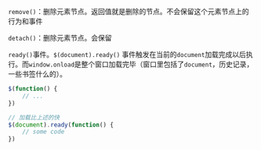 `remove()`：删除元素节点。返回值就是删除的节点。不会保留这个元素节点上的行为和事件

`detach()`：删除元素节点。会保留



`ready()`事件。`$(document).ready()` 事件触发在当前的`document`加载完成以后执行。而`window.onload`是整个窗口加载完毕（窗口里包括了`document`，历史记录，一些书签什么的）。

```js
$(function() {
    // ...
})

// 加载比上述的快
$(document).ready(function() {
    // some code
})
```

